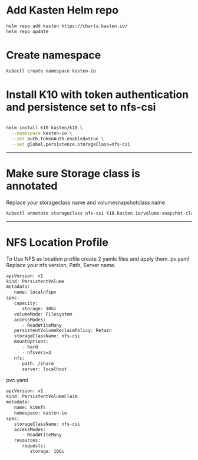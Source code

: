 # Add Kasten Helm repo

```bash
helm repo add kasten https://charts.kasten.io/
helm repo update
```
# Create namespace
```bash
kubectl create namespace kasten-io
```

# Install K10 with token authentication and persistence set to nfs-csi
```bash

helm install k10 kasten/k10 \
  --namespace kasten-io \
  --set auth.tokenAuth.enabled=true \
  --set global.persistence.storageClass=nfs-csi
```
---
# Make sure Storage class is annotated
Replace your storageclass name and volumesnapshotclass name 

```bash
kubectl annotate storageclass nfs-csi k10.kasten.io/volume-snapshot-class=csi-nfs-snapclass
```
---
# NFS Location Profile
To Use NFS as location profile create 2 yamls files and apply them. 
pv.yaml Replace your nfs version, Path, Server name. 

```bash
apiVersion: v1
kind: PersistentVolume
metadata:
   name: localnfspv
spec:
   capacity:
      storage: 10Gi
   volumeMode: Filesystem
   accessModes:
      - ReadWriteMany
   persistentVolumeReclaimPolicy: Retain
   storageClassName: nfs-csi 
   mountOptions:
      - hard
      - nfsvers=3
   nfs:
      path: /share
      server: localhost
```

pvc.yaml 
```bash
apiVersion: v1
kind: PersistentVolumeClaim
metadata:
   name: k10nfs
   namespace: kasten-io
spec:
   storageClassName: nfs-csi 
   accessModes:
      - ReadWriteMany
   resources:
      requests:
         storage: 10Gi
```
